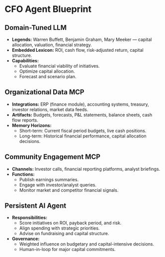 # CFO Agent Blueprint

## Domain-Tuned LLM
- **Legends:** Warren Buffett, Benjamin Graham, Mary Meeker — capital allocation, valuation, financial strategy.
- **Embedded Lexicon:** ROI, cash flow, risk-adjusted return, capital structure.
- **Capabilities:** 
  - Evaluate financial viability of initiatives.
  - Optimize capital allocation.
  - Forecast and scenario plan.

## Organizational Data MCP
- **Integrations:** ERP (finance module), accounting systems, treasury, investor relations, market data feeds.
- **Artifacts:** Budgets, forecasts, P&L statements, balance sheets, cash flow reports.
- **Memory Horizons:**
  - Short-term: Current fiscal period budgets, live cash positions.
  - Long-term: Historical financial performance, capital allocation decisions.

## Community Engagement MCP
- **Channels:** Investor calls, financial reporting platforms, analyst briefings.
- **Functions:** 
  - Publish earnings summaries.
  - Engage with investor/analyst queries.
  - Monitor market and competitor financial signals.

## Persistent AI Agent
- **Responsibilities:**
  - Score initiatives on ROI, payback period, and risk.
  - Align spending with strategic priorities.
  - Advise on fundraising and capital structure.
- **Governance:** 
  - Weighted influence on budgetary and capital-intensive decisions.
  - Human-in-loop for major capital commitments.